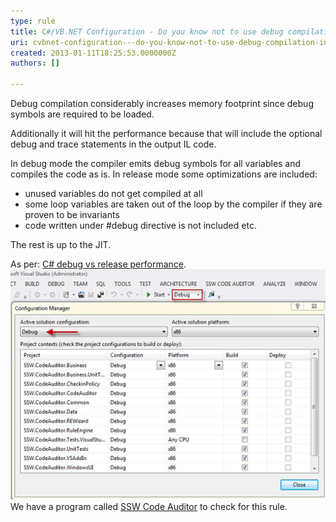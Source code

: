 ```yaml
---
type: rule
title: C#/VB.NET Configuration - Do you know not to use debug compilation in production applications?
uri: cvbnet-configuration---do-you-know-not-to-use-debug-compilation-in-production-applications
created: 2013-01-11T18:25:53.0000000Z
authors: []

---
```


Debug compilation considerably increases memory footprint since debug symbols are required to be loaded.

Additionally it will hit the performance because that will include the optional debug and trace statements in the output IL code.

In debug mode the compiler emits debug symbols for all variables and compiles the code as is. In release mode some optimizations are included:

- unused variables do not get compiled at all
- some loop variables are taken out of the loop by the compiler if they are proven to be invariants
- code written under #debug directive is not included etc.


The rest is up to the JIT.

As per:     [C# debug vs release performance](http://stackoverflow.com/questions/2446027/c-sharp-debug-vs-release-performance).
![ Bad Example![](debug-good.jpg)](debug-bad.jpg)
We have a program called [SSW Code Auditor](http://www.ssw.com.au/ssw/CodeAuditor) to check for this rule.
